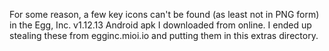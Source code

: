 For some reason, a few key icons can't be found (as least not in PNG form) in the Egg, Inc. v1.12.13 Android apk I downloaded from online. I ended up stealing these from egginc.mioi.io and putting them in this extras directory.
